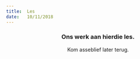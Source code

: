 ```yaml
---
title:  Les
date:   10/11/2018
---
```


### <center>Ons werk aan hierdie les.</center>
<center>Kom asseblief later terug.</center>